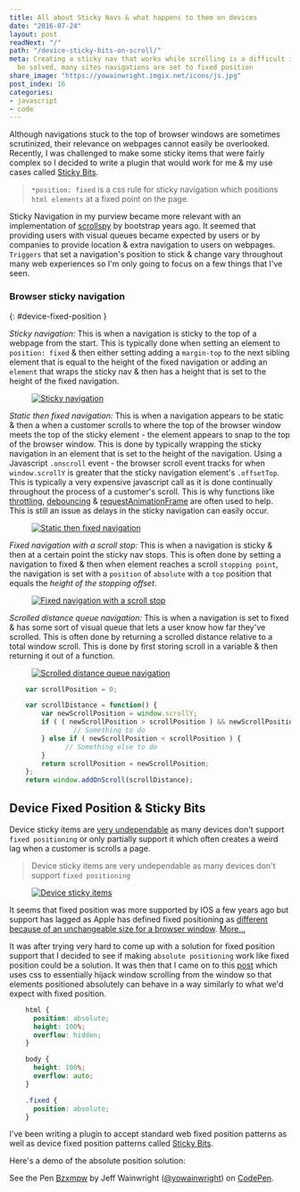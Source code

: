 ```yaml
---
title: All about Sticky Navs & what happens to them on devices
date: "2016-07-24"
layout: post
readNext: "/"
path: "/device-sticky-bits-on-scroll/"
meta: Creating a sticky nav that works while scrolling is a difficult issue that must
  be solved, many sites navigations are set to fixed position
share_image: "https://yowainwright.imgix.net/icons/js.jpg"
post_index: 16
categories:
- javascript
- code
---
```


Although navigations stuck to the top of browser windows are sometimes scrutinized, their relevance on webpages cannot easily be overlooked. Recently, I was challenged to make some sticky items that were fairly complex so I decided to write a plugin that would work for me & my use cases called [Sticky Bits](https://github.com/yowainwright/sticky-bits).

> `*position: fixed` is a css rule for sticky navigation which positions `html elements` at a fixed point on the page.

Sticky Navigation in my purview became more relevant with an implementation of [scrollspy](http://v4-alpha.getbootstrap.com/components/scrollspy/) by bootstrap years ago. It seemed that providing users with visual queues became expected by users or by companies to provide location & extra navigation to users on webpages. `Triggers` that set a navigation's position to stick & change vary throughout many web experiences so I'm only going to focus on a few things that I've seen.

### Browser sticky navigation
{: #device-fixed-position }

*Sticky navigation:* This is when a navigation is sticky to the top of a webpage from the start. This is typically done when setting an element to `position: fixed` & then either setting adding a `margin-top` to the next sibling element that is equal to the height of the fixed navigation or adding an `element` that wraps the sticky nav & then has a height that is set to the height of the fixed navigation.

<figure>
	<a href="https://www.dollarshaveclub.com/blades">
	<img src="https://yowainwright.imgix.net/device-scrolling/dsc-fixed-nav.jpg?w=800&h=800&fit=crop&crop=focalpoint&auto=format" alt="Sticky navigation" />
	</a>
</figure>

*Static then fixed navigation:* This is when a navigation appears to be static & then a when a customer scrolls to where the top of the browser window meets the top of the sticky element - the element appears to snap to the top of the browser window. This is done by typically  wrapping the sticky navigation in an element that is set to the height of the navigation. Using a Javascript `.onscroll` event - the browser scroll event tracks for when `window.scrollY` is greater that the sticky navigation element's `.offsetTop`. This is typically a very expensive javascript call as it is done continually throughout the process of a customer's scroll. This is why functions like [throttling](https://remysharp.com/2010/07/21/throttling-function-calls), [debouncing](https://davidwalsh.name/javascript-debounce-function) & [requestAnimationFrame](https://developer.mozilla.org/en-US/docs/Web/API/window/requestAnimationFrame) are often used to help. This is still an issue as delays in the sticky navigation can easily occur.

<figure>
	<a href="https://medium.com/">
	<img src="https://yowainwright.imgix.net/device-scrolling/Medium.jpg?w=800&h=800&fit=crop&crop=focalpoint&auto=format" alt="Static then fixed navigation" />
	</a>
</figure>

*Fixed navigation with a scroll stop:* This is when a navigation is sticky & then at a certain point the sticky nav stops. This is often done by setting a navigation to fixed & then when element reaches a scroll `stopping point`, the navigation is set with a `position` of `absolute` with a `top` position that equals the _height of the stopping offset_.

<figure>
<a href="http://www.billboard.com/">
	<img src="https://yowainwright.imgix.net/device-scrolling/billboard.jpg?w=800&h=800&fit=crop&crop=focalpoint&auto=format" alt="Fixed navigation with a scroll stop" />
	</a>
</figure>

*Scrolled distance queue navigation:* This is when a navigation is set to fixed & has some sort of visual queue that lets a user know how far they've scrolled. This is often done by returning a scrolled distance relative to a total window scroll. This is done by first storing scroll in a variable & then returning it out of a function.

<figure>
	<a href="http://www.hollywoodreporter.com/features/beverly-hills-1-billion-vineyard-819299">
	<img src="https://yowainwright.imgix.net/device-scrolling/thr.jpg?w=800&h=800&fit=crop&crop=focalpoint&auto=format" alt="Scrolled distance queue navigation" />
	</a>
</figure>

```javascript
	var scrollPosition = 0;

	var scrollDistance = function() {
		var newScrollPosition = window.scrollY;
		if ( ( newScrollPosition > scrollPosition ) && newScrollPosition > somethingToMeasure ) {
		    	// Something to do
		} else if ( newScrollPosition < scrollPosition ) {
		      // Something else to do
		}
		return scrollPosition = newScrollPosition;
	};
	return window.addOnScroll(scrollDistance);
```

## Device Fixed Position & Sticky Bits

Device sticky items are [very undependable](http://bradfrost.com/blog/mobile/fixed-position/) as many devices don't support `fixed positioning` or only partially support it which often creates a weird lag when a customer is scrolls a page.

> Device sticky items are very undependable as many devices don't support `fixed positioning`

<figure>
	<a href="http://leafo.net/sticky-kit/">
	<img src="https://yowainwright.imgix.net/device-scrolling/leafo.jpg?w=800&h=800&fit=crop&crop=focalpoint&auto=format" alt="Device sticky items" />
	</a>
</figure>

It seems that fixed position was more supported by IOS a few years ago but support has lagged as Apple has defined fixed positioning as [different because of an unchangeable size for a browser window](https://developer.apple.com/library/ios/technotes/tn2010/tn2262/_index.html#//apple_ref/doc/uid/DTS40009577-CH1-SAFARI_ON_IPAD_READINESS_CHECKLIST-4__MODIFY_CODE_THAT_RELIES_ON_CSS_FIXED_POSITIONING). [More...](https://developer.apple.com/library/ios/documentation/AppleApplications/Reference/SafariWebContent/AdjustingtheTextSize/AdjustingtheTextSize.html)

It was after trying very hard to come up with a solution for fixed position support that I decided to see if making `absolute positioning` work like fixed position could be a solution. It was then that I came on to this [post](https://coderwall.com/p/8rz_7g/how-to-emulate-position-fixed-using-absolute-positioning) which uses css to essentially hijack window scrolling from the window so that elements positioned absolutely can behave in a way similarly to what we'd expect with fixed position.

```css
	html {
	  position: absolute;
	  height: 100%;
	  overflow: hidden;
	}

	body {
	  height: 100%;
	  overflow: auto;
	}

	.fixed {
	  position: absolute;
	}
```

I've been writing a plugin to accept standard web fixed position patterns as well as device fixed position patterns called [Sticky Bits](https://github.com/yowainwright/sticky-bits).

Here's a demo of the absolute position solution:

<p data-height="265" data-theme-id="0" data-slug-hash="Bzxmpw" data-default-tab="js,result" data-user="yowainwright" data-embed-version="2" class="codepen">See the Pen <a href="http://codepen.io/yowainwright/pen/Bzxmpw/">Bzxmpw</a> by Jeff Wainwright (<a href="http://codepen.io/yowainwright">@yowainwright</a>) on <a href="http://codepen.io">CodePen</a>.</p>
<script async src="//assets.codepen.io/assets/embed/ei.js"></script>







